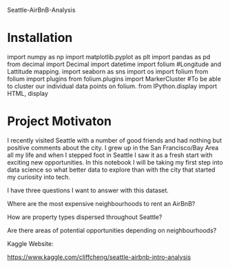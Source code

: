 Seattle-AirBnB-Analysis

# Installation
import numpy as np
import matplotlib.pyplot as plt
import pandas as pd
from decimal import Decimal
import datetime
import folium #Longitude and Lattitude mapping.
import seaborn as sns
import os
import folium
from folium import plugins
from folium.plugins import MarkerCluster #To be able to cluster our individual data points on folium.
from IPython.display import HTML, display

# Project Motivaton

I recently visited Seattle with a number of good friends and had nothing but positive comments about the city. I grew up in the San Francisco/Bay Area all my life and when I stepped foot in Seattle I saw it as a fresh start with exciting new opportunities. In this notebook I will be taking my first step into data science so what better data to explore than with the city that started my curiosity into tech.

I have three questions I want to answer with this dataset.

Where are the most expensive neighbourhoods to rent an AirBnB?

How are property types dispersed throughout Seattle?

Are there areas of potential opportunities depending on neighbourhoods?


Kaggle Website:

https://www.kaggle.com/cliffcheng/seattle-airbnb-intro-analysis
